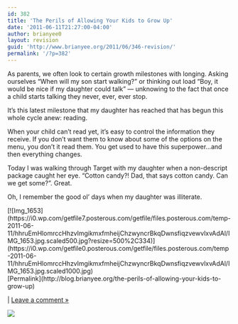```yaml
---
id: 382
title: 'The Perils of Allowing Your Kids to Grow Up'
date: '2011-06-11T21:27:00-04:00'
author: brianyee0
layout: revision
guid: 'http://www.brianyee.org/2011/06/346-revision/'
permalink: '/?p=382'
---
```


As parents, we often look to certain growth milestones with longing. Asking ourselves “When will my son start walking?” or thinking out load “Boy, it would be nice if my daughter could talk” — unknowing to the fact that once a child starts talking they never, ever, ever stop.

It’s this latest milestone that my daughter has reached that has begun this whole cycle anew: reading.

When your child can’t read yet, it’s easy to control the information they receive. If you don’t want them to know about some of the options on the menu, you don’t it read them. You get used to have this superpower…and then everything changes.

Today I was walking through Target with my daughter when a non-descript package caught her eye. “Cotton candy?! Dad, that says cotton candy. Can we get some?”. Great.

Oh, I remember the good ol’ days when my daughter was illiterate.

<div class="p_embed p_image_embed">[![Img_1653](https://i0.wp.com/getfile7.posterous.com/getfile/files.posterous.com/temp-2011-06-11/hhruEmHlomrccHhzvlmgikmxfmheijChzwyncrBkqDwnsfiqzvewvlxvAdAl/IMG_1653.jpg.scaled500.jpg?resize=500%2C334)](https://i0.wp.com/getfile0.posterous.com/getfile/files.posterous.com/temp-2011-06-11/hhruEmHlomrccHhzvlmgikmxfmheijChzwyncrBkqDwnsfiqzvewvlxvAdAl/IMG_1653.jpg.scaled1000.jpg)</div>[Permalink](http://blog.brianyee.org/the-perils-of-allowing-your-kids-to-grow-up)

 | [Leave a comment »](http://blog.brianyee.org/the-perils-of-allowing-your-kids-to-grow-up#comment)

![](http://feeds.feedburner.com/~r/brianyee/LmTz/~4/4E3xzjIBqIc)